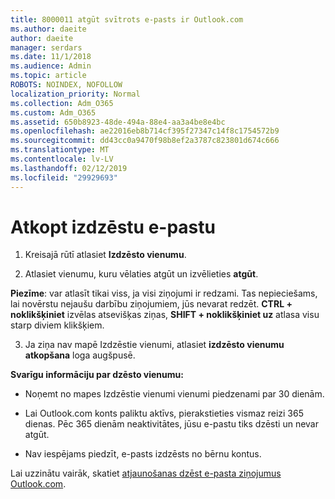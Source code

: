 ```yaml
---
title: 8000011 atgūt svītrots e-pasts ir Outlook.com
ms.author: daeite
author: daeite
manager: serdars
ms.date: 11/1/2018
ms.audience: Admin
ms.topic: article
ROBOTS: NOINDEX, NOFOLLOW
localization_priority: Normal
ms.collection: Adm_O365
ms.custom: Adm_O365
ms.assetid: 650b8923-48de-494a-88e4-aa3a4be8e4bc
ms.openlocfilehash: ae22016eb8b714cf395f27347c14f8c1754572b9
ms.sourcegitcommit: dd43cc0a9470f98b8ef2a3787c823801d674c666
ms.translationtype: MT
ms.contentlocale: lv-LV
ms.lasthandoff: 02/12/2019
ms.locfileid: "29929693"
---
```

# <a name="recover-deleted-email"></a>Atkopt izdzēstu e-pastu

1. Kreisajā rūtī atlasiet **Izdzēsto vienumu**. 
    
2. Atlasiet vienumu, kuru vēlaties atgūt un izvēlieties **atgūt**. 
  
 **Piezīme**: var atlasīt tikai viss, ja visi ziņojumi ir redzami. Tas nepieciešams, lai novērstu nejaušu darbību ziņojumiem, jūs nevarat redzēt. **CTRL + noklikšķiniet** izvēlas atsevišķas ziņas, **SHIFT + noklikšķiniet uz** atlasa visu starp diviem klikšķiem. 
    
3. Ja ziņa nav mapē Izdzēstie vienumi, atlasiet **izdzēsto vienumu atkopšana** loga augšpusē. 
    
 **Svarīgu informāciju par dzēsto vienumu:**
  
- Noņemt no mapes Izdzēstie vienumi vienumi piedzenami par 30 dienām.
    
- Lai Outlook.com konts paliktu aktīvs, pierakstieties vismaz reizi 365 dienas. Pēc 365 dienām neaktivitātes, jūsu e-pastu tiks dzēsti un nevar atgūt.
    
- Nav iespējams piedzīt, e-pasts izdzēsts no bērnu kontus.
    
Lai uzzinātu vairāk, skatiet [atjaunošanas dzēst e-pasta ziņojumus Outlook.com](https://go.microsoft.com/fwlink/p/?linkid=873117).
  

